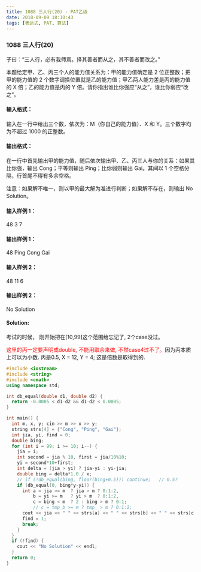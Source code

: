 ```yaml
---
title: 1088 三人行(20) - PAT乙级
date: 2018-09-09 18:10:43
tags: [表达式, PAT, 算法]
---
```


### 1088 三人行(20)

子曰：“三人行，必有我师焉。择其善者而从之，其不善者而改之。”

本题给定甲、乙、丙三个人的能力值关系为：甲的能力值确定是 2 位正整数；把甲的能力值的 2 个数字调换位置就是乙的能力值；甲乙两人能力差是丙的能力值的 X 倍；乙的能力值是丙的 Y 倍。请你指出谁比你强应“从之”，谁比你弱应“改之”。

#### 输入格式：
输入在一行中给出三个数，依次为：M（你自己的能力值）、X 和 Y。三个数字均为不超过 1000 的正整数。

#### 输出格式：
在一行中首先输出甲的能力值，随后依次输出甲、乙、丙三人与你的关系：如果其比你强，输出 Cong；平等则输出 Ping；比你弱则输出 Gai。其间以 1 个空格分隔，行首尾不得有多余空格。

注意：如果解不唯一，则以甲的最大解为准进行判断；如果解不存在，则输出 No Solution。

#### 输入样例 1：
48 3 7

#### 输出样例 1：
48 Ping Cong Gai

#### 输入样例 2：
48 11 6

#### 输出样例 2：
No Solution

#### Solution:

考试的时候， 刚开始把在[10,99]这个范围给忘记了, 2个case没过。

<span style="color:red">这里的丙一定要声明成double, 不能用取余来做, 不然case4过不了。</span>因为丙本质上可以为小数.
丙是0.5, X = 12, Y = 4; 这是倍数是取得到的.


```cpp
#include <iostream>
#include <string>
#include <cmath>
using namespace std;

int db_equal(double d1, double d2) {
  return -0.0005 < d1-d2 && d1-d2 < 0.0005;
}

int main() {
  int m, x, y; cin >> m >> x >> y;
  string strs[4] = {"Cong", "Ping", "Gai"};
  int jia, yi, find = 0;
  double bing;
  for (int i = 99; i >= 10; i--) {
    jia = i;
    int second = jia % 10, first = jia/10%10;
    yi = second*10+first;
    int delta = (jia > yi) ? jia-yi : yi-jia;
    double bing = delta*1.0 / x;
    // if (!db_equal(bing, floor(bing+0.5))) continue;   // 0.5?
    if (db_equal(0, bing*y-yi)) {
      int a = jia >= m  ? jia > m ? 0:1:2,
          b = yi >= m   ? yi > m  ? 0:1:2,
          c = bing < m  ? 2 : bing > m ? 0:1;
          // c = tmp_b >= m ? tmp_ > m ? 0:1:2;
      cout << jia << " " << strs[a] << " " << strs[b] << " " << strs[c] << endl;
      find = 1;
      break;
    }
  }
  if (!find) {
    cout << "No Solution" << endl;
  }
  return 0;
}
```

